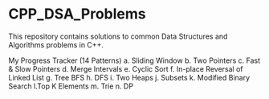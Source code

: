 # CPP_DSA_Problems
This repository contains solutions to common Data Structures and Algorithms problems in C++.

My Progress Tracker (14 Patterns)
 a. Sliding Window
 b. Two Pointers
 c. Fast & Slow Pointers
 d. Merge Intervals
 e. Cyclic Sort
 f. In-place Reversal of Linked List
 g. Tree BFS
 h. DFS
 i. Two Heaps
 j. Subsets
 k. Modified Binary Search
 l.Top K Elements
 m. Trie
 n. DP
